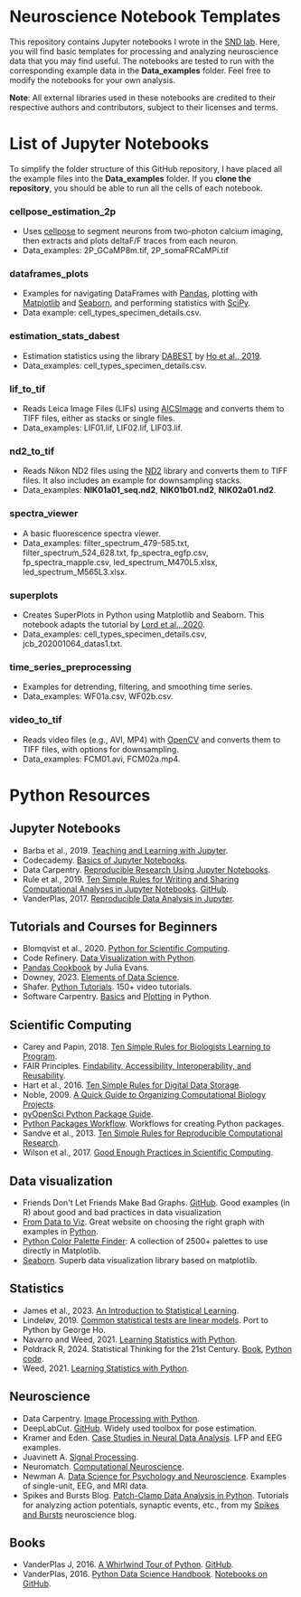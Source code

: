 # Neuroscience Notebook Templates

This repository contains Jupyter notebooks I wrote in the [SND lab](https://nin.nl/research-groups/lohmann/). Here, you will find basic templates for processing and analyzing neuroscience data that you may find useful. The notebooks are tested to run with the corresponding example data in the **Data_examples** folder. Feel free to modify the notebooks for your own analysis.

**Note**: All external libraries used in these notebooks are credited to their respective authors and contributors, subject to their licenses and terms.

# List of Jupyter Notebooks

To simplify the folder structure of this GitHub repository, I have placed all the example files into the **Data_examples** folder. If you **clone the repository**, you should be able to run all the cells of each notebook.

### cellpose_estimation_2p
- Uses [cellpose](https://github.com/MouseLand/cellpose) to segment neurons from two-photon calcium imaging, then extracts and plots deltaF/F traces from each neuron.
- Data_examples: 2P_GCaMP8m.tif, 2P_somaFRCaMPi.tif

### dataframes_plots
- Examples for navigating DataFrames with [Pandas](https://pandas.pydata.org/), plotting with [Matplotlib](https://matplotlib.org/stable/gallery/index.html) and [Seaborn](https://seaborn.pydata.org/examples/index.html), and performing statistics with [SciPy](https://docs.scipy.org/doc/scipy/reference/stats.html).  
- Data example: cell_types_specimen_details.csv.

### estimation_stats_dabest
- Estimation statistics using the library [DABEST](https://acclab.github.io/DABEST-python/) by [Ho et al., 2019](https://doi.org/10.1038/s41592-019-0470-3).
- Data_examples: cell_types_specimen_details.csv.

### lif_to_tif 
- Reads Leica Image Files (LIFs) using [AICSImage](https://allencellmodeling.github.io/aicsimageio/) and converts them to TIFF files, either as stacks or single files.
- Data_examples: LIF01.lif, LIF02.lif, LIF03.lif.

### nd2_to_tif
- Reads Nikon ND2 files using the [ND2](https://github.com/tlambert03/nd2) library and converts them to TIFF files. It also includes an example for downsampling stacks.
- Data_examples: **NIK01a01_seq.nd2**, **NIK01b01.nd2**, **NIK02a01.nd2**.

### spectra_viewer
- A basic fluorescence spectra viewer.
- Data_examples: filter_spectrum_479-585.txt, filter_spectrum_524_628.txt, fp_spectra_egfp.csv, fp_spectra_mapple.csv, led_spectrum_M470L5.xlsx, led_spectrum_M565L3.xlsx.

### superplots 
- Creates SuperPlots in Python using Matplotlib and Seaborn. This notebook adapts the tutorial by [Lord et al., 2020](https://doi.org/10.1083/jcb.202001064).
- Data_examples: cell_types_specimen_details.csv, jcb_202001064_datas1.txt.

### time_series_preprocessing
- Examples for detrending, filtering, and smoothing time series.
- Data_examples: WF01a.csv, WF02b.csv.

### video_to_tif 
- Reads video files (e.g., AVI, MP4) with [OpenCV](https://docs.opencv.org/2.4/index.html) and converts them to TIFF files, with options for downsampling.
- Data_examples: FCM01.avi, FCM02a.mp4.


# Python Resources

## Jupyter Notebooks

- Barba et al., 2019. [Teaching and Learning with Jupyter](https://jupyter4edu.github.io/jupyter-edu-book/).
- Codecademy. [Basics of Jupyter Notebooks](https://www.codecademy.com/articles/how-to-use-jupyter-notebooks).
- Data Carpentry. [Reproducible Research Using Jupyter Notebooks](https://reproducible-science-curriculum.github.io/workshop-RR-Jupyter/).
- Rule et al., 2019. [Ten Simple Rules for Writing and Sharing Computational Analyses in Jupyter Notebooks](https://journals.plos.org/ploscompbiol/article?id=10.1371/journal.pcbi.1007007). [GitHub](https://github.com/jupyter-guide/ten-rules-jupyter?tab=readme-ov-file).
- VanderPlas, 2017. [Reproducible Data Analysis in Jupyter](https://jakevdp.github.io/blog/2017/03/03/reproducible-data-analysis-in-jupyter/).

## Tutorials and Courses for Beginners

- Blomqvist et al., 2020. [Python for Scientific Computing](https://aaltoscicomp.github.io/python-for-scicomp/).
- Code Refinery. [Data Visualization with Python](https://coderefinery.github.io/data-visualization-python/).
- [Pandas Cookbook](https://github.com/jvns/pandas-cookbook) by Julia Evans.
- Downey, 2023. [Elements of Data Science](https://allendowney.github.io/ElementsOfDataScience/index.html).
- Shafer. [Python Tutorials](https://www.youtube.com/playlist?list=PL-osiE80TeTt2d9bfVyTiXJA-UTHn6WwU). 150+ video tutorials.
- Software Carpentry. [Basics](https://swcarpentry.github.io/python-novice-inflammation/) and [Plotting](https://swcarpentry.github.io/python-novice-gapminder/) in Python.

## Scientific Computing

- Carey and Papin, 2018. [Ten Simple Rules for Biologists Learning to Program](https://journals.plos.org/ploscompbiol/article?id=10.1371/journal.pcbi.1005871).
- FAIR Principles. [Findability, Accessibility, Interoperability, and Reusability](https://www.go-fair.org/fair-principles/).
- Hart et al., 2016. [Ten Simple Rules for Digital Data Storage](https://journals.plos.org/ploscompbiol/article?id=10.1371/journal.pcbi.1005097).
- Noble, 2009. [A Quick Guide to Organizing Computational Biology Projects](https://journals.plos.org/ploscompbiol/article?id=10.1371/journal.pcbi.1000424).
- [pyOpenSci Python Package Guide](https://www.pyopensci.org/python-package-guide/index.html).
- [Python Packages Workflow](https://py-pkgs.org/welcome). Workflows for creating Python packages.
- Sandve et al., 2013. [Ten Simple Rules for Reproducible Computational Research](https://journals.plos.org/ploscompbiol/article?id=10.1371/journal.pcbi.1003285).
- Wilson et al., 2017. [Good Enough Practices in Scientific Computing](https://journals.plos.org/ploscompbiol/article?id=10.1371/journal.pcbi.1005510).

## Data visualization

- Friends Don't Let Friends Make Bad Graphs. [GitHub](https://github.com/cxli233/FriendsDontLetFriends). Good examples (in R) about good and bad practices in data visualization
- [From Data to Viz](https://www.data-to-viz.com/). Great website on choosing the right graph with examples in [Python](https://python-graph-gallery.com/).
- [Python Color Palette Finder](https://python-graph-gallery.com/color-palette-finder/): A collection of 2500+ palettes to use directly in Matplotlib.
- [Seaborn](https://seaborn.pydata.org/tutorial.html). Superb data visualization library based on matplotlib.

## Statistics
- James et al., 2023. [An Introduction to Statistical Learning](https://www.statlearning.com/).
- Lindeløv, 2019. [Common statistical tests are linear models](https://www.georgeho.org/tests-as-linear/). Port to Python by George Ho.
- Navarro and Weed, 2021. [Learning Statistics with Python](https://ethanweed.github.io/pythonbook/landingpage.html).
- Poldrack R, 2024. Statistical Thinking for the 21st Century. [Book](https://statsthinking21.github.io/statsthinking21-core-site/index.html), [Python code](https://statsthinking21.github.io/statsthinking21-python/).
- Weed, 2021. [Learning Statistics with Python](https://ethanweed.github.io/pythonbook/landingpage.html).

## Neuroscience

- Data Carpentry. [Image Processing with Python](https://datacarpentry.org/image-processing/).
- DeepLabCut. [GitHub](https://github.com/DeepLabCut). Widely used toolbox for pose estimation. 
- Kramer and Eden. [Case Studies in Neural Data Analysis](https://mark-kramer.github.io/Case-Studies-Python/intro.html). LFP and EEG examples.
- Juavinett A. [Signal Processing](https://github.com/BILD62/Materials/blob/main/12-SignalProcessing.ipynb).
- Neuromatch. [Computational Neuroscience](https://compneuro.neuromatch.io/tutorials/intro.html).
- Newman A. [Data Science for Psychology and Neuroscience](https://neuraldatascience.io/intro.html). Examples of single-unit, EEG, and MRI data.
- Spikes and Bursts Blog. [Patch-Clamp Data Analysis in Python](https://spikesandbursts.wordpress.com/patch-clamp/). Tutorials for analyzing action potentials, synaptic events, etc., from my [Spikes and Bursts](https://spikesandbursts.wordpress.com/about/) neuroscience blog.

## Books

- VanderPlas J, 2016. [A Whirlwind Tour of Python](https://nbviewer.org/github/jakevdp/WhirlwindTourOfPython/tree/master/). [GitHub](https://github.com/jakevdp/WhirlwindTourOfPython/).
- VanderPlas, 2016. [Python Data Science Handbook](https://jakevdp.github.io/PythonDataScienceHandbook/). [Notebooks on GitHub](https://github.com/jakevdp/PythonDataScienceHandbook).

